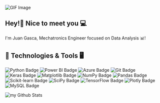 ![GIF Image](https://media.giphy.com/media/zhYSVCirREeIZtONCI/giphy.gif?cid=790b7611eepvlhdurz855phgnw0u0it1yi1hw1rsj26jp868&ep=v1_stickers_search&rid=giphy.gif&ct=s)
## Hey!👋 Nice to meet you 💻
I'm Juan Gasca, Mechatronics Engineer focused on Data Analysis 📊!

## 🔧 Technologies & Tools 🖥️
![Python Badge](https://img.shields.io/badge/python-3670A0?style=for-the-badge&logo=python&logoColor=ffdd54)
![Power BI Badge](https://img.shields.io/badge/power_bi-F2C811?style=for-the-badge&logo=powerbi&logoColor=black)
![Azure Badge](https://img.shields.io/badge/azure-%230072C6.svg?style=for-the-badge&logo=microsoftazure&logoColor=white)
![Git Badge](https://img.shields.io/badge/git-%23F05033.svg?style=for-the-badge&logo=git&logoColor=white)
![Keras Badge](https://img.shields.io/badge/Keras-%23D00000.svg?style=for-the-badge&logo=Keras&logoColor=white)
![Matplotlib Badge](https://img.shields.io/badge/Matplotlib-%23ffffff.svg?style=for-the-badge&logo=Matplotlib&logoColor=black)
![NumPy Badge](https://img.shields.io/badge/numpy-%23013243.svg?style=for-the-badge&logo=numpy&logoColor=white)
![Pandas Badge](https://img.shields.io/badge/pandas-%23150458.svg?style=for-the-badge&logo=pandas&logoColor=white)
![Scikit-learn Badge](https://img.shields.io/badge/scikit--learn-%23F7931E.svg?style=for-the-badge&logo=scikit-learn&logoColor=white)
![SciPy Badge](https://img.shields.io/badge/SciPy-%230C55A5.svg?style=for-the-badge&logo=scipy&logoColor=%white)
![TensorFlow Badge](https://img.shields.io/badge/TensorFlow-%23FF6F00.svg?style=for-the-badge&logo=TensorFlow&logoColor=white)
![Plotly Badge](https://img.shields.io/badge/Plotly-%233F4F75.svg?style=for-the-badge&logo=plotly&logoColor=white)
![MySQL Badge](https://img.shields.io/badge/mysql-4479A1.svg?style=for-the-badge&logo=mysql&logoColor=white)

<img align="center" src="https://github-readme-stats.vercel.app/api?username=condorcoders&include_all_commits=true&count_private=true&show_icons=true&line_height=20&title_color=2B5BBD&icon_color=1124BB&text_color=A1A1A1&bg_color=0,000000,130F40" alt="my Github Stats"/>
